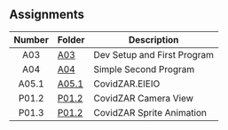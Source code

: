 ## Assignments

| Number | Folder | Description |
| :----: | ------ | ----------- |
| A03 | <a href="https://github.com/Kyrie-Ma/4443-2D-PyGame-Ma/tree/master/Assignments/A03" > A03 | Dev Setup and First Program |
| A04 | <a href="https://github.com/Kyrie-Ma/4443-2D-PyGame-Ma/tree/master/Assignments/A04" > A04 | Simple Second Program |
| A05.1 | <a href="https://github.com/Kyrie-Ma/4443-2D-PyGame-Ma/tree/master/Assignments/A05.1" > A05.1 | CovidZAR.EIEIO |
| P01.2 | <a href="https://github.com/Kyrie-Ma/4443-2D-PyGame-Ma/tree/master/Assignments/P01.2" > P01.2 | CovidZAR Camera View |
| P01.3 | <a href="https://github.com/Kyrie-Ma/4443-2D-PyGame-Ma/tree/master/Assignments/P01.3" > P01.2 | CovidZAR Sprite Animation |
